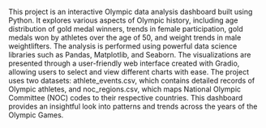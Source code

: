 This project is an interactive Olympic data analysis dashboard built using Python. It explores various aspects of Olympic history, including age distribution of gold medal winners, trends in female participation, gold medals won by athletes over the age of 50, and weight trends in male weightlifters. The analysis is performed using powerful data science libraries such as Pandas, Matplotlib, and Seaborn. The visualizations are presented through a user-friendly web interface created with Gradio, allowing users to select and view different charts with ease. The project uses two datasets: athlete_events.csv, which contains detailed records of Olympic athletes, and noc_regions.csv, which maps National Olympic Committee (NOC) codes to their respective countries. This dashboard provides an insightful look into patterns and trends across the years of the Olympic Games.
